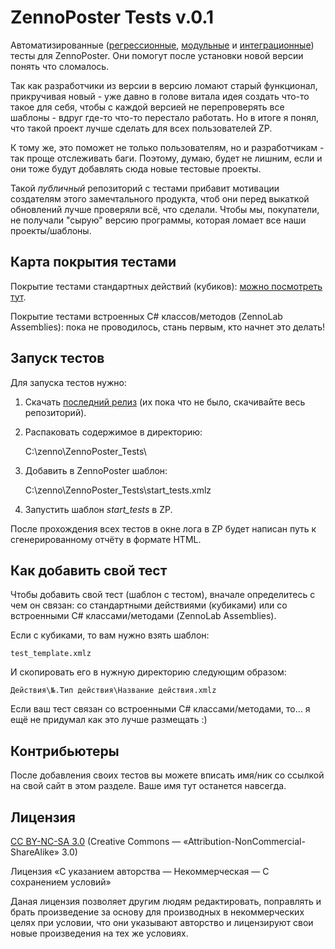 ZennoPoster Tests v.0.1
=======================

Автоматизированные ([регрессионные](https://ru.wikipedia.org/wiki/%D0%A0%D0%B5%D0%B3%D1%80%D0%B5%D1%81%D1%81%D0%B8%D0%BE%D0%BD%D0%BD%D0%BE%D0%B5_%D1%82%D0%B5%D1%81%D1%82%D0%B8%D1%80%D0%BE%D0%B2%D0%B0%D0%BD%D0%B8%D0%B5), [модульные](https://ru.wikipedia.org/wiki/%D0%9C%D0%BE%D0%B4%D1%83%D0%BB%D1%8C%D0%BD%D0%BE%D0%B5_%D1%82%D0%B5%D1%81%D1%82%D0%B8%D1%80%D0%BE%D0%B2%D0%B0%D0%BD%D0%B8%D0%B5) и [интеграционные](https://ru.wikipedia.org/wiki/%D0%98%D0%BD%D1%82%D0%B5%D0%B3%D1%80%D0%B0%D1%86%D0%B8%D0%BE%D0%BD%D0%BD%D0%BE%D0%B5_%D1%82%D0%B5%D1%81%D1%82%D0%B8%D1%80%D0%BE%D0%B2%D0%B0%D0%BD%D0%B8%D0%B5)) тесты для ZennoPoster. Они помогут после установки новой версии понять что сломалось.

Так как разработчики из версии в версию ломают старый функционал, прикручивая новый - уже давно в голове витала идея создать что-то такое для себя, чтобы с каждой версией не перепроверять все шаблоны - вдруг где-то что-то перестало работать. Но в итоге я понял, что такой проект лучше сделать для всех пользователей ZP.

К тому же, это поможет не только пользователям, но и разработчикам - так проще отслеживать баги. Поэтому, думаю, будет не лишним, если и они тоже будут добавлять сюда новые тестовые проекты.

Такой *публичный* репозиторий с тестами прибавит мотивации создателям этого замечтального продукта, чтоб они перед выкаткой обновлений лучше проверяли всё, что сделали. Чтобы мы, покупатели, не получали "сырую" версию программы, которая ломает все наши проекты/шаблоны.

Карта покрытия тестами
----------------------

Покрытие тестами стандартных действий (кубиков): [можно посмотреть тут](https://github.com/lord-alfred/ZennoPoster_Tests/blob/master/coverage_map.md).

Покрытие тестами встроенных C# классов/методов (ZennoLab Assemblies): пока не проводилось, стань первым, кто начнет это делать!

Запуск тестов
-------------

Для запуска тестов нужно:

1. Скачать [последний релиз](https://github.com/lord-alfred/ZennoPoster_Tests/releases) (их пока что не было, скачивайте весь репозиторий).
2. Распаковать содержимое в директорию:

    C:\zenno\ZennoPoster_Tests\

3. Добавить в ZennoPoster шаблон:

    C:\zenno\ZennoPoster_Tests\start_tests.xmlz

4. Запустить шаблон *start_tests* в ZP.

После прохождения всех тестов в окне лога в ZP будет написан путь к сгенерированному отчёту в формате HTML.

Как добавить свой тест
----------------------

Чтобы добавить свой тест (шаблон с тестом), вначале определитесь с чем он связан: со стандартными действиями (кубиками) или со встроенными C# классами/методами (ZennoLab Assemblies).

Если с кубиками, то вам нужно взять шаблон:

    test_template.xmlz

И скопировать его в нужную директорию следующим образом:

    Действия\№.Тип действия\Название действия.xmlz

Если ваш тест связан со встроенными C# классами/методами, то... я ещё не придумал как это лучше размещать :)

Контрибьютеры
-------------

После добавления своих тестов вы можете вписать имя/ник со ссылкой на свой сайт в этом разделе. Ваше имя тут останется навсегда.

Лицензия
--------

[CC BY-NC-SA 3.0](https://creativecommons.org/licenses/by-nc-sa/3.0/deed.ru) (Creative Commons — «Attribution-NonCommercial-ShareAlike» 3.0)

Лицензия «С указанием авторства — Некоммерческая — С сохранением условий»

Даная лицензия позволяет другим людям редактировать, поправлять и брать произведение за основу для производных в некоммерческих целях при условии, что они указывают авторство и лицензируют свои новые произведения на тех же условиях.